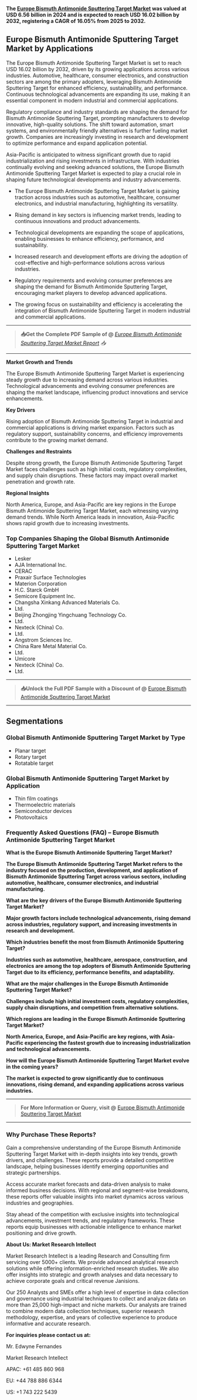 <p><strong>The <a href="https://www.marketresearchintellect.com/download-sample/?rid=941569&amp;utm_source=Pulse-April-Europe&amp;utm_medium=852">Europe Bismuth Antimonide Sputtering Target Market</a> was valued at USD 6.56 billion in 2024 and is expected to reach USD 16.02 billion by 2032, registering a CAGR of 16.05% from 2025 to 2032.</strong></p><h2>Europe Bismuth Antimonide Sputtering Target Market by Applications&nbsp;</h2><p><p>The Europe Bismuth Antimonide Sputtering Target Market is set to reach USD 16.02 billion by 2032, driven by its growing applications across various industries. Automotive, healthcare, consumer electronics, and construction sectors are among the primary adopters, leveraging Bismuth Antimonide Sputtering Target for enhanced efficiency, sustainability, and performance. Continuous technological advancements are expanding its use, making it an essential component in modern industrial and commercial applications.</p><p>Regulatory compliance and industry standards are shaping the demand for Bismuth Antimonide Sputtering Target, prompting manufacturers to develop innovative, high-quality solutions. The shift toward automation, smart systems, and environmentally friendly alternatives is further fueling market growth. Companies are increasingly investing in research and development to optimize performance and expand application potential.</p><p>Asia-Pacific is anticipated to witness significant growth due to rapid industrialization and rising investments in infrastructure. With industries continually evolving and seeking advanced solutions, the Europe Bismuth Antimonide Sputtering Target Market is expected to play a crucial role in shaping future technological developments and industry advancements.</p></p><ul><li><p>The Europe Bismuth Antimonide Sputtering Target Market is gaining traction across industries such as automotive, healthcare, consumer electronics, and industrial manufacturing, highlighting its versatility.</p></li><li><p>Rising demand in key sectors is influencing market trends, leading to continuous innovations and product advancements.</p></li><li><p>Technological developments are expanding the scope of applications, enabling businesses to enhance efficiency, performance, and sustainability.</p></li><li><p>Increased research and development efforts are driving the adoption of cost-effective and high-performance solutions across various industries.</p></li><li><p>Regulatory requirements and evolving consumer preferences are shaping the demand for Bismuth Antimonide Sputtering Target, encouraging market players to develop advanced applications.</p></li><li><p>The growing focus on sustainability and efficiency is accelerating the integration of Bismuth Antimonide Sputtering Target in modern industrial and commercial applications.</p></li></ul><hr /><blockquote><p><strong><span class="font-[700]">📥Get the Complete PDF Sample of @ </span></strong><em><span class="font-[700]"><a href="https://www.marketresearchintellect.com/download-sample/?rid=941569&amp;utm_source=Pulse-April-Europe&amp;utm_medium=852" target="_blank" data-tracking-control-name="article-ssr-frontend-pulse_little-text-block" data-tracking-will-navigate="" data-test-link="">Europe Bismuth Antimonide Sputtering Target Market Report</a>&nbsp;📥</span></em></p></blockquote><hr /><p class="" data-start="77" data-end="360"><strong data-start="77" data-end="105">Market Growth and Trends</strong></p><p class="" data-start="77" data-end="360">The Europe Bismuth Antimonide Sputtering Target Market is experiencing steady growth due to increasing demand across various industries. Technological advancements and evolving consumer preferences are shaping the market landscape, influencing product innovations and service enhancements.</p><p class="" data-start="362" data-end="606"><strong data-start="362" data-end="377">Key Drivers</strong></p><p class="" data-start="362" data-end="606">Rising adoption of Bismuth Antimonide Sputtering Target in industrial and commercial applications is driving market expansion. Factors such as regulatory support, sustainability concerns, and efficiency improvements contribute to the growing market demand.</p><p class="" data-start="608" data-end="849"><strong data-start="608" data-end="637">Challenges and Restraints</strong></p><p class="" data-start="608" data-end="849">Despite strong growth, the Europe Bismuth Antimonide Sputtering Target Market faces challenges such as high initial costs, regulatory complexities, and supply chain disruptions. These factors may impact overall market penetration and growth rate.</p><p class="" data-start="851" data-end="1095"><strong data-start="851" data-end="872">Regional Insights</strong></p><p class="" data-start="851" data-end="1095">North America, Europe, and Asia-Pacific are key regions in the Europe Bismuth Antimonide Sputtering Target Market, each witnessing varying demand trends. While North America leads in innovation, Asia-Pacific shows rapid growth due to increasing investments.</p><p><h3>Top Companies Shaping the Global Bismuth Antimonide Sputtering Target Market </h3><ul><li>Lesker</li><li>AJA International Inc.</li><li>CERAC</li><li>Praxair Surface Technologies</li><li>Materion Corporation</li><li>H.C. Starck GmbH</li><li>Semicore Equipment Inc.</li><li>Changsha Xinkang Advanced Materials Co.</li><li>Ltd.</li><li>Beijing Zhongjing Yingchuang Technology Co.</li><li>Ltd.</li><li>Nexteck (China) Co.</li><li>Ltd.</li><li>Angstrom Sciences Inc.</li><li>China Rare Metal Material Co.</li><li>Ltd.</li><li>Umicore</li><li>Nexteck (China) Co.</li><li>Ltd.</li></ul></p><hr /><blockquote><p><strong>📥Unlock the Full PDF Sample with a Discount of @</strong> <a href="https://www.marketresearchintellect.com/ask-for-discount/?rid=941569&amp;utm_source=Pulse-April-Europe&amp;utm_medium=852">Europe Bismuth Antimonide Sputtering Target Market</a></p></blockquote><hr /><p><h2>Segmentations</h2><h3>Global Bismuth Antimonide Sputtering Target Market by Type</h3><ul><li>Planar target</li><li>Rotary target</li><li>Rotatable target</li></ul><h3>Global Bismuth Antimonide Sputtering Target Market by Application</h3><ul><li>Thin film coatings</li><li>Thermoelectric materials</li><li>Semiconductor devices</li><li>Photovoltaics</li></ul></p><h3><strong>Frequently Asked Questions (FAQ) &ndash; Europe Bismuth Antimonide Sputtering Target Market</strong></h3><p><strong>What is the Europe Bismuth Antimonide Sputtering Target Market?</strong></p><p><strong>The Europe Bismuth Antimonide Sputtering Target Market refers to the industry focused on the production, development, and application of Bismuth Antimonide Sputtering Target across various sectors, including automotive, healthcare, consumer electronics, and industrial manufacturing.</strong></p><p><strong>What are the key drivers of the Europe Bismuth Antimonide Sputtering Target Market?</strong></p><p><strong>Major growth factors include technological advancements, rising demand across industries, regulatory support, and increasing investments in research and development.</strong></p><p><strong>Which industries benefit the most from Bismuth Antimonide Sputtering Target?</strong></p><p><strong>Industries such as automotive, healthcare, aerospace, construction, and electronics are among the top adopters of Bismuth Antimonide Sputtering Target due to its efficiency, performance benefits, and adaptability.</strong></p><p><strong>What are the major challenges in the Europe Bismuth Antimonide Sputtering Target Market?</strong></p><p><strong>Challenges include high initial investment costs, regulatory complexities, supply chain disruptions, and competition from alternative solutions.</strong></p><p><strong>Which regions are leading in the Europe Bismuth Antimonide Sputtering Target Market?</strong></p><p><strong>North America, Europe, and Asia-Pacific are key regions, with Asia-Pacific experiencing the fastest growth due to increasing industrialization and technological advancements.</strong></p><p><strong>How will the Europe Bismuth Antimonide Sputtering Target Market evolve in the coming years?</strong></p><p><strong>The market is expected to grow significantly due to continuous innovations, rising demand, and expanding applications across various industries.</strong></p><hr /><blockquote><p><span class="font-[700]"><strong>For More Information or Query, visit&nbsp;@</strong>&nbsp;</span><span class="font-[700]"><a href="https://www.marketresearchintellect.com/product/global-bismuth-antimonide-sputtering-target-market/?utm_source=Linkedin&utm_medium=852" target="_blank" data-tracking-control-name="article-ssr-frontend-pulse_little-text-block" data-tracking-will-navigate="" data-test-link="">Europe Bismuth Antimonide Sputtering Target Market</a></span></p></blockquote><hr /><h3><strong data-start="0" data-end="31">Why Purchase These Reports?</strong></h3><p class="" data-start="35" data-end="297">Gain a comprehensive understanding of the Europe Bismuth Antimonide Sputtering Target Market with in-depth insights into key trends, growth drivers, and challenges. These reports provide a detailed competitive landscape, helping businesses identify emerging opportunities and strategic partnerships.</p><p class="" data-start="299" data-end="540">Access accurate market forecasts and data-driven analysis to make informed business decisions. With regional and segment-wise breakdowns, these reports offer valuable insights into market dynamics across various industries and geographies.</p><p class="" data-start="542" data-end="784">Stay ahead of the competition with exclusive insights into technological advancements, investment trends, and regulatory frameworks. These reports equip businesses with actionable intelligence to enhance market positioning and drive growth.</p><p><strong><span class="font-[700]">About Us: Market Research Intellect</span></strong></p><p><span class="">Market Research Intellect is a leading Research and Consulting firm servicing over 5000+ clients. We provide advanced analytical research solutions while offering information-enriched research studies.&nbsp;</span>We also offer insights into strategic and growth analyses and data necessary to achieve corporate goals and critical revenue Janisions.</p><p><span class="">Our 250 Analysts and SMEs offer a high level of expertise in data collection and governance using industrial techniques to collect and analyze data on more than 25,000 high-impact and niche markets. Our analysts are trained to combine modern data collection techniques, superior research methodology, expertise, and years of collective experience to produce informative and accurate research.</span></p><p><strong>For inquiries please contact us at:</strong></p><p>Mr. Edwyne Fernandes</p><p>Market Research Intellect</p><p>APAC: +61 485 860 968</p><p>EU: +44 788 886 6344</p><p>US: +1 743 222 5439</p>